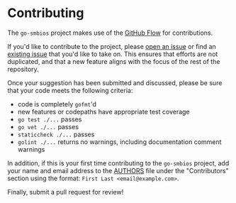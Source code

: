 Contributing
============

The `go-smbios` project makes use of the [GitHub Flow](https://guides.github.com/introduction/flow/)
for contributions.

If you'd like to contribute to the project, please
[open an issue](https://github.com/digitalocean/go-smbios/issues/new) or find an
[existing issue](https://github.com/digitalocean/go-smbios/issues) that you'd like
to take on.  This ensures that efforts are not duplicated, and that a new feature
aligns with the focus of the rest of the repository.

Once your suggestion has been submitted and discussed, please be sure that your
code meets the following criteria:
  - code is completely `gofmt`'d
  - new features or codepaths have appropriate test coverage
  - `go test ./...` passes
  - `go vet ./...` passes
  - `staticcheck ./...` passes
  - `golint ./...` returns no warnings, including documentation comment warnings

In addition, if this is your first time contributing to the `go-smbios` project,
add your name and email address to the
[AUTHORS](https://github.com/digitalocean/go-smbios/blob/master/AUTHORS) file
under the "Contributors" section using the format:
`First Last <email@example.com>`.

Finally, submit a pull request for review!